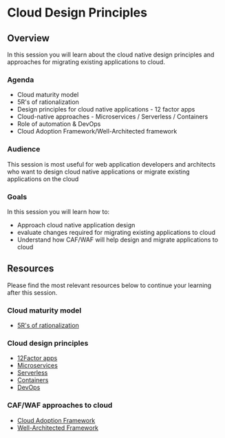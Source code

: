 # Cloud Design Principles 

## Overview

In this session you will learn about the cloud native design principles and approaches for migrating existing applications to cloud.

### Agenda

* Cloud maturity model
* 5R's of rationalization
* Design principles for cloud native applications - 12 factor apps
* Cloud-native approaches - Microservices / Serverless / Containers
* Role of automation & DevOps
* Cloud Adoption Framework/Well-Architected framework

### Audience

This session is most useful for web application developers and architects who want to design cloud native applications or migrate existing applications on the cloud

### Goals

In this session you will learn how to:
* Approach cloud native application design
* evaluate changes required for migrating existing applications to cloud
* Understand how CAF/WAF will help design and migrate applications to cloud


## Resources

Please find the most relevant resources below to continue your learning after this session.


### Cloud maturity model

- [5R's of rationalization](https://docs.microsoft.com/en-us/azure/cloud-adoption-framework/digital-estate/5-rs-of-rationalization)


### Cloud design principles

- [12Factor apps](https://12factor.net/)
- [Microservices]( https://azure.microsoft.com/en-in/solutions/microservice-applications/)
- [Serverless](https://azure.microsoft.com/en-in/solutions/serverless/)
- [Containers](https://azure.microsoft.com/en-in/product-categories/containers/)
- [DevOps](https://azure.microsoft.com/en-in/overview/devops-tutorial/)


### CAF/WAF approaches to cloud

- [Cloud Adoption Framework](https://docs.microsoft.com/en-us/azure/cloud-adoption-framework/)
- [Well-Architected Framework](https://docs.microsoft.com/en-us/azure/architecture/framework/)

